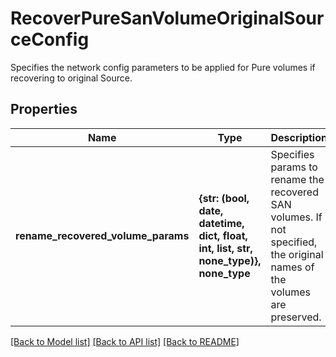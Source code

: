 # RecoverPureSanVolumeOriginalSourceConfig

Specifies the network config parameters to be applied for Pure volumes if recovering to original Source.

## Properties
Name | Type | Description | Notes
------------ | ------------- | ------------- | -------------
**rename_recovered_volume_params** | **{str: (bool, date, datetime, dict, float, int, list, str, none_type)}, none_type** | Specifies params to rename the recovered SAN volumes. If not specified, the original names of the volumes are preserved. | [optional] 

[[Back to Model list]](../README.md#documentation-for-models) [[Back to API list]](../README.md#documentation-for-api-endpoints) [[Back to README]](../README.md)


